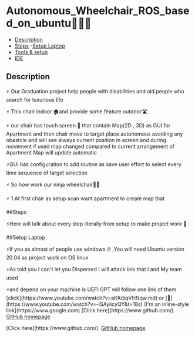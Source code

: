 # Autonomous_Wheelchair_ROS_based_on_ubuntu🦼🤖🔥

- [Description](#Description)
- [Steps](#Steps)
  -[Setup Laptop](#Setup_laptop)   
- [Tools & setup](#Tools_&_setup)
- [IDE](#IDE)


## Description
<p> ⚡ Our Graduation project help people with disabilities and old people who search for luxurious life </p>
<p> ⚡ This chair indoor 🏚and provide some feature outdoor🛣 </p>
<p> ⚡ our chair has touch screen 📱 that contain Map(2D , 3D) as GUI for Apartment and then chair move to target place autonomous avoiding any obastcle and will see always current position in screen and during movement if used map changed compared to current arrangement of Apartment Map will update automatic   </p>
<p> ⚡GUI has configuration to add routine as save user effort to select every time sequence of target selection </p>
<p> ⚡ So how work our ninja wheelchair🐱‍👤  </p>
<p> ⚡ 1.At first chair as setup scan want apartment to create map that 
  
##Steps
<p>⚡Here will talk about every step literally from setup to make project work 🤩</p>

##Setup Laptop
<p> ⚡If you as almost of people use windows 🙄 ,You will need Ubuntu version 20.04 as project work on OS linux </p>
<p> ⚡As told you I can't let you Dispersed I will attack link that I and My team used  </p>
<p> ⚡and depend on your machine is  UEFI  GPT will follow one link of them  [click](https://www.youtube.com/watch?v=aKKdiqVHNqw.md) or [🔗](https://www.youtube.com/watch?v=-iSAyiicyQY&t=18s)
  [I'm an inline-style link](https://www.google.com)  [Click here](https://www.github.com/)
<a href="https://github.com/">GitHub homepage</a>
</p>
  [Click here](https://www.github.com/).
  <a href="https://github.com/">GitHub homepage</a>
 
